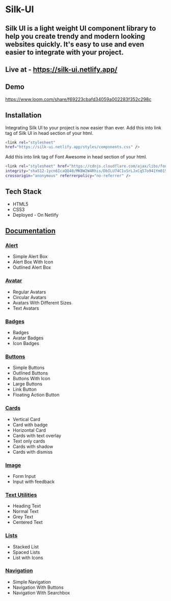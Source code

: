 # Silk-UI
## Silk UI is a light weight UI component library to help you create trendy and modern looking websites quickly. It's easy to use and even easier to integrate with your project.
## Live at - https://silk-ui.netlify.app/

## Demo
https://www.loom.com/share/f69223cbafd34059a002283f352c298c

## Installation 
Integrating Silk UI to your project is now easier than ever.
Add this into link tag of Silk UI in head section of your html. 
```sh
<link rel="stylesheet" 
href="https://silk-ui.netlify.app/styles/components.css" />
```
Add this into link tag of Font Awesome in head section of your html. 
```sh
<link rel="stylesheet" href="https://cdnjs.cloudflare.com/ajax/libs/font-awesome/5.15.4/css/all.min.css"
integrity="sha512-1ycn6IcaQQ40/MKBW2W4Rhis/DbILU74C1vSrLJxCq57o941Ym01SwNsOMqvEBFlcgUa6xLiPY/NS5R+E6ztJQ==" 
crossorigin="anonymous" referrerpolicy="no-referrer" />
```

## Tech Stack
- HTML5
- CSS3
- Deployed - On Netlify

## [Documentation](https://silk-ui.netlify.app/introduction.html)
### [Alert](https://silk-ui.netlify.app/components/alert.html)
- Simple Alert Box
- Alert Box With Icon
- Outlined Alert Box

### [Avatar](https://silk-ui.netlify.app/components/avatar.html)
- Regular Avatars
- Circular Avatars
- Avatars With Different Sizes
- Text Avatars

### [Badges](https://silk-ui.netlify.app/components/badge.html)
- Badges
- Avatar Badges
- Icon Badges

### [Buttons](https://silk-ui.netlify.app/components/button.html)
- Simple Buttons
- Outlined Buttons
- Buttons With Icon
- Large Buttons
- Link Button
- Floating Action Button

### [Cards](https://silk-ui.netlify.app/components/card.html)
- Vertical Card
- Card with badge
- Horizontal Card
- Cards with text overlay
- Text only cards
- Cards with shadow
- Cards with dismiss

### [Image](https://silk-ui.netlify.app/components/image.html)
- Form Input
- Input with feedback

### [Text Utilities](https://silk-ui.netlify.app/components/text.html)
- Heading Text
- Normal Text
- Grey Text
- Centered Text

### [Lists](https://silk-ui.netlify.app/components/list.html)
- Stacked List
- Spaced Lists
- List with Icons

### [Navigation](https://silk-ui.netlify.app/components/navigation.html)
- Simple Navigation
- Navigation With Buttons
- Navigation With Searchbox



